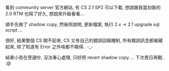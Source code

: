 看到 community server 官方網站, 有 CS 2.1 SP2 可以下載, 想說跟我當初裝的 2.0 RTM 也隔了好久, 想說來升級看看...

順手先做了 shadow copy, 然後照說明, 更新檔案, 執行 2.x -> 2.1 upgrade sql script ...

很好, 結果整個 CS 開不起來, CS 又有自己的錯誤回報機制, 所有錯誤訊息都被藏起來, 除了知道有 Error 之外啥都不曉得.. -_-

結果小孩在旁邊吵, 沒法專心處理, 只好把 revert shadow copy ... 下次責日再戰.. :@